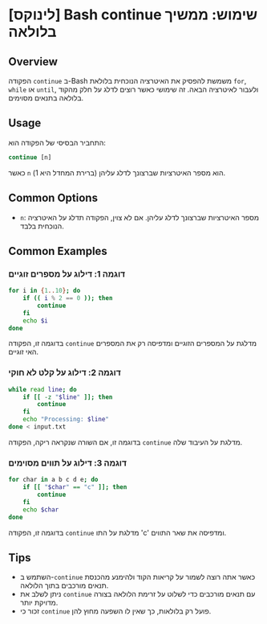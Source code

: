 # [לינוקס] Bash continue שימוש: ממשיך בלולאה

## Overview
הפקודה `continue` ב-Bash משמשת להפסיק את האיטרציה הנוכחית בלולאת `for`, `while` או `until`, ולעבור לאיטרציה הבאה. זה שימושי כאשר רוצים לדלג על חלק מהקוד בלולאה בתנאים מסוימים.

## Usage
התחביר הבסיסי של הפקודה הוא:

```bash
continue [n]
```

כאשר `n` הוא מספר האיטרציות שברצונך לדלג עליהן (ברירת המחדל היא 1).

## Common Options
- `n`: מספר האיטרציות שברצונך לדלג עליהן. אם לא צוין, הפקודה תדלג על האיטרציה הנוכחית בלבד.

## Common Examples

### דוגמה 1: דילוג על מספרים זוגיים
```bash
for i in {1..10}; do
    if (( i % 2 == 0 )); then
        continue
    fi
    echo $i
done
```
בדוגמה זו, הפקודה `continue` מדלגת על המספרים הזוגיים ומדפיסה רק את המספרים האי זוגיים.

### דוגמה 2: דילוג על קלט לא חוקי
```bash
while read line; do
    if [[ -z "$line" ]]; then
        continue
    fi
    echo "Processing: $line"
done < input.txt
```
בדוגמה זו, אם השורה שנקראה ריקה, הפקודה `continue` מדלגת על העיבוד שלה.

### דוגמה 3: דילוג על תווים מסוימים
```bash
for char in a b c d e; do
    if [[ "$char" == "c" ]]; then
        continue
    fi
    echo $char
done
```
בדוגמה זו, הפקודה `continue` מדלגת על התו 'c' ומדפיסה את שאר התווים.

## Tips
- השתמש ב-`continue` כאשר אתה רוצה לשמור על קריאות הקוד ולהימנע מהכנסת תנאים מורכבים בתוך הלולאה.
- ניתן לשלב את `continue` עם תנאים מורכבים כדי לשלוט על זרימת הלולאה בצורה מדויקת יותר.
- זכור כי `continue` פועל רק בלולאות, כך שאין לו השפעה מחוץ להן.